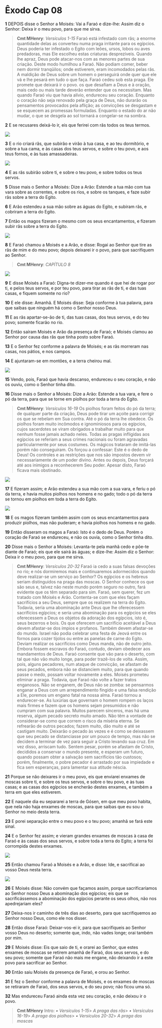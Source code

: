 # Êxodo Cap 08

**1** 	DEPOIS disse o Senhor a Moisés: Vai a Faraó e dize-lhe: Assim diz o Senhor: Deixa ir o meu povo, para que me sirva.

> **Cmt MHenry**: *Versículos 1-15* Faraó está infestado com rãs; a enorme quantidade delas as converteu numa praga irritante para os egípcios. Deus poderia ter infestado o Egito com leões, ursos, lobos ou aves predadoras, mas Ele escolheu estas criaturas desprezíveis. Quando lhe apraz, Deus pode atacar-nos com as menores partes de sua criação. Deste modo humilhou a Faraó. Não podiam comer, beber nem dormir tranqüilos; onde estiverem, eram incomodados pelas rãs. A maldição de Deus sobre um homem o perseguirá onde quer que ele vá e lhe pesará em tudo o que faça. Faraó cedeu sob esta praga. Ele promete que deixará ir o povo. os que desafiam a Deus e à oração, mais cedo ou mais tarde deverão entender que os necessitam. Mas quando Faraó viu que havia alívio, endureceu seu coração. Enquanto o coração não seja renovado pela graça de Deus, não durarão os pensamentos provocados pela aflição; as convicções se desgastam e se esquecem as promessas formuladas. Enquanto o estado do ar não mudar, o que se desgela ao sol tornará a congelar-se na sombra.

**2** 	E se recusares deixá-lo ir, eis que ferirei com rãs todos os teus termos.

![](../Images/SweetPublishing/2-8-1.jpg) 

**3** 	E o rio criará rãs, que subirão e virão à tua casa, e ao teu dormitório, e sobre a tua cama, e às casas dos teus servos, e sobre o teu povo, e aos teus fornos, e às tuas amassadeiras.

![](../Images/SweetPublishing/2-8-2.jpg) 

**4** 	E as rãs subirão sobre ti, e sobre o teu povo, e sobre todos os teus servos.

**5** 	Disse mais o Senhor a Moisés: Dize a Arão: Estende a tua mão com tua vara sobre as correntes, e sobre os rios, e sobre os tanques, e faze subir rãs sobre a terra do Egito.

**6** 	E Arão estendeu a sua mão sobre as águas do Egito, e subiram rãs, e cobriram a terra do Egito.

**7** 	Então os magos fizeram o mesmo com os seus encantamentos, e fizeram subir rãs sobre a terra do Egito.

![](../Images/SweetPublishing/2-8-11.jpg) 

**8** 	E Faraó chamou a Moisés e a Arão, e disse: Rogai ao Senhor que tire as rãs de mim e do meu povo; depois deixarei ir o povo, para que sacrifiquem ao Senhor.

> **Cmt MHenry**: *CAPÍTULO 8*

![](../Images/SweetPublishing/2-8-3.jpg) 

**9** 	E disse Moisés a Faraó: Digna-te dizer-me quando é que hei de rogar por ti, e pelos teus servos, e por teu povo, para tirar as rãs de ti, e das tuas casas, e fiquem somente no rio?

**10** 	E ele disse: Amanhã. E Moisés disse: Seja conforme à tua palavra, para que saibas que ninguém há como o Senhor nosso Deus.

**11** 	E as rãs apartar-se-ão de ti, das tuas casas, dos teus servos, e do teu povo; somente ficarão no rio.

**12** 	Então saíram Moisés e Arão da presença de Faraó; e Moisés clamou ao Senhor por causa das rãs que tinha posto sobre Faraó.

**13** 	E o Senhor fez conforme a palavra de Moisés; e as rãs morreram nas casas, nos pátios, e nos campos.

**14** 	E ajuntaram-se em montões, e a terra cheirou mal.

![](../Images/SweetPublishing/2-8-4.jpg) 

**15** 	Vendo, pois, Faraó que havia descanso, endureceu o seu coração, e não os ouviu, como o Senhor tinha dito.

**16** 	Disse mais o Senhor a Moisés: Dize a Arão: Estende a tua vara, e fere o pó da terra, para que se torne em piolhos por toda a terra do Egito.

> **Cmt MHenry**: *Versículos 16-19* Os piolhos foram feitos do pó da terra; de qualquer parte da criação, Deus pode tirar um açoite para corrigir os que se rebelam em Sua contra. Até o pó da terra lhe obedece. Os piolhos foram muito incômodos e ignominiosos para os egípcios, cujos sacerdotes se viram obrigados a trabalhar muito para que nenhum fosse jamais achado neles. Todas as pragas infligidas aos egípcios se referiam a seus crimes nacionais ou foram agravadas particularmente por seus costumes. Os mágicos trataram de imitá-las porém não conseguiram. Os forçou a confessar: Este é o dedo de Deus! Os controles e as restrições que nos são impostos devem vir necessariamente de um poder divino. Antes ou depois, Deus forçará até aos inimigos a reconhecerem Seu poder. Apesar disto, Faraó ficava mais obstinado.

![](../Images/SweetPublishing/2-8-5.jpg) 

**17** 	E fizeram assim; e Arão estendeu a sua mão com a sua vara, e feriu o pó da terra, e havia muitos piolhos nos homens e no gado; todo o pó da terra se tornou em piolhos em toda a terra do Egito.

![](../Images/SweetPublishing/2-8-6.jpg) 

**18** 	E os magos fizeram também assim com os seus encantamentos para produzir piolhos, mas não puderam; e havia piolhos nos homens e no gado.

**19** 	Então disseram os magos a Faraó: Isto é o dedo de Deus. Porém o coração de Faraó se endureceu, e não os ouvia, como o Senhor tinha dito.

**20** 	Disse mais o Senhor a Moisés: Levanta-te pela manhã cedo e põe-te diante de Faraó; eis que ele sairá às águas; e dize-lhe: Assim diz o Senhor: Deixa ir o meu povo, para que me sirva.

> **Cmt MHenry**: *Versículos 20-32* Faraó ia cedo a suas falsas devoções no rio; e nós dormiremos mais e continuaremos adormecidos quando deve realizar-se um serviço ao Senhor? Os egípcios e os hebreus seriam distinguidos na praga das moscas. O Senhor conhece os que são seus e, talvez não neste mundo porém seguro no outro, fará evidente que os têm separado para sim. Faraó, sem querer, fez um tratado com Moisés e Arão. Contenta-se com que eles façam sacrifícios a seu Deus, sempre que os realizem na terra do Egito. Todavia, seria uma abominação ante Deus que lhe oferecessem sacrifícios egípcios; e seria uma abominação para os egípcios se eles oferecessem a Deus os objetos da adoração dos egípcios, isto é, seus bezerros e bois. Os que oferecem um sacrifício aceitável a Deus devem afastar-se dos ímpios e profanos. Também devem afastar-se do mundo. Israel não podia celebrar uma festa de Jeová entre os fornos para cozer tijolos ou entre as panelas de carne do Egito. Deviam realizar os sacrifícios como Deus manda, não de outro jeito. Embora fossem escravos do Faraó, contudo, deviam obedecer aos mandamentos de Deus. Faraó consente que vão para o deserto, com tal que não vão muito longe, para poder trazê-los de volta. Assim, pois, alguns pecadores, num ataque de convicção, se afastam de seus pecados, embora não se distanciem muito, para que quando passe o medo, possam voltar novamente a eles. Moisés prometeu eliminar a praga. Todavia, que Faraó não volte a fazer tratos enganosos. Não se enganem, de Deus não se zomba: se pensarmos enganar a Deus com um arrependimento fingido e uma falsa rendição a Ele, poremos um engano fatal na nossa alma. Faraó tornou a endurecer-se. As luxúrias que governam o homem rompem os laços mais firmes e fazem que os homens sejam presumidos e não cumpram com sua palavra. Muitos parecem sinceros, mas há uma reserva, algum pecado secreto muito amado. Não têm a vontade de considerar-se como que correm o risco da miséria eterna. Se refrearão de outros pecados; fazem muito, dão muito e até se castigam muito. Deixarão o pecado às vezes e é como se deixassem que seu pecado se distanciasse por um pouco de tempo, mas não se decidem a terminar de vez para seguir a Cristo levando sua cruz. Em vez disso, arriscam tudo. Sentem pesar, porém se afastam de Cristo, decididos a conservar o mundo presente, e esperam um futuro, quando possam obter a salvação sem sacrifícios tão custosos; porém, finalmente, o pobre pecador é arrastado por sua impiedade e fica sem esperanças, para lamentar sua atitude néscia.

**21** 	Porque se não deixares ir o meu povo, eis que enviarei enxames de moscas sobre ti, e sobre os teus servos, e sobre o teu povo, e às tuas casas; e as casas dos egípcios se encherão destes enxames, e também a terra em que eles estiverem.

**22** 	E naquele dia eu separarei a terra de Gósen, em que meu povo habita, que nela não haja enxames de moscas, para que saibas que eu sou o Senhor no meio desta terra.

**23** 	E porei separação entre o meu povo e o teu povo; amanhã se fará este sinal.

**24** 	E o Senhor fez assim; e vieram grandes enxames de moscas à casa de Faraó e às casas dos seus servos, e sobre toda a terra do Egito; a terra foi corrompida destes enxames.

![](../Images/SweetPublishing/2-8-7.jpg) 

**25** 	Então chamou Faraó a Moisés e a Arão, e disse: Ide, e sacrificai ao vosso Deus nesta terra.

![](../Images/SweetPublishing/2-8-8.jpg) 

**26** 	E Moisés disse: Não convém que façamos assim, porque sacrificaríamos ao Senhor nosso Deus a abominação dos egípcios; eis que se sacrificássemos a abominação dos egípcios perante os seus olhos, não nos apedrejariam eles?

**27** 	Deixa-nos ir caminho de três dias ao deserto, para que sacrifiquemos ao Senhor nosso Deus, como ele nos disser.

**28** 	Então disse Faraó: Deixar-vos-ei ir, para que sacrifiqueis ao Senhor vosso Deus no deserto; somente que, indo, não vades longe; orai também por mim.

**29** 	E Moisés disse: Eis que saio de ti, e orarei ao Senhor, que estes enxames de moscas se retirem amanhã de Faraó, dos seus servos, e do seu povo; somente que Faraó não mais me engane, não deixando ir a este povo para sacrificar ao Senhor.

**30** 	Então saiu Moisés da presença de Faraó, e orou ao Senhor.

**31** 	E fez o Senhor conforme a palavra de Moisés, e os enxames de moscas se retiraram de Faraó, dos seus servos, e do seu povo; não ficou uma só.

**32** 	Mas endureceu Faraó ainda esta vez seu coração, e não deixou ir o povo.


> **Cmt MHenry** Intro: *• Versículos 1-15*> *A praga das rãs*> *• Versículos 16-19*> *A praga dos piolhos*> *• Versículos 20-32*> *A praga das moscas*